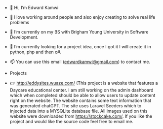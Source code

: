 - 👋 Hi, I’m Edward Kamwi
  
- 👀 I love working around people and also enjoy creating to solve real life problems
- 🌱 I’m currently on my BS with Brigham Young University in Software Development.
- 💞️ I’m currently looking for a project idea, once I got it I will create it in python, php and then c#.
- 📫 You can use this email (edwardkamwi@gmail.com) to contact me.
- Projects
- 👉 http://eddysites.wuaze.com/ (This project is a website that features a Daycare educational center. I am still working on the admin dashboard which when completed should be able to allow users to update content right on the website. The website contains some text information that was generated chatGPT. The site uses Laravel Seeders which to injected data into a MYSQLite database file. All images used on this website were downloaded from https://stockcake.com/. If you like the project and would like the source code feel free to email me.

<!---
EddyKamwi/EddyKamwi is a ✨ special ✨ repository because its `README.md` (this file) appears on your GitHub profile.
You can click the Preview link to take a look at your changes.
--->
